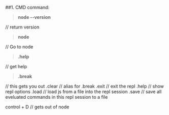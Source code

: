 ##1. CMD command:

>**node --version**

// return version

>**node**  

// Go to node

>**.help** 

// get help

>**.break**

// this gets you out
.clear // alias for .break
.exit // exit the repl
.help // show repl options
.load // load js from a file into the repl session
.save // save all eveluated commands in this repl session to a file

control + D  // gets out of node
